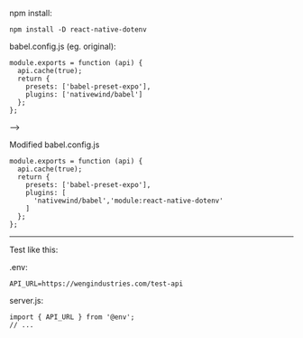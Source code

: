 
npm install:
```
npm install -D react-native-dotenv
```

babel.config.js (eg. original):
```
module.exports = function (api) {  
  api.cache(true);  
  return {  
    presets: ['babel-preset-expo'],  
    plugins: ['nativewind/babel']  
  };  
};
```

-->

Modified babel.config.js
```
module.exports = function (api) {  
  api.cache(true);  
  return {  
    presets: ['babel-preset-expo'],  
    plugins: [  
      'nativewind/babel','module:react-native-dotenv'  
    ]  
  };  
};
```

---

Test like this:

.env:
```
API_URL=https://wengindustries.com/test-api
```

server.js:
```
import { API_URL } from '@env';  
// ...
```